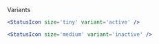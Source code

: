 Variants

```jsx
<StatusIcon size='tiny' variant='active' />

<StatusIcon size='medium' variant='inactive' />
```
